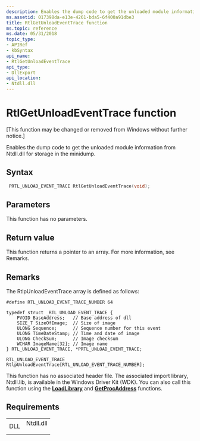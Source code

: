 ```yaml
---
description: Enables the dump code to get the unloaded module information from Ntdll.dll for storage in the minidump.
ms.assetid: 017398da-e13e-4261-bda5-6f400a91dbe3
title: RtlGetUnloadEventTrace function
ms.topic: reference
ms.date: 05/31/2018
topic_type: 
- APIRef
- kbSyntax
api_name: 
- RtlGetUnloadEventTrace
api_type: 
- DllExport
api_location: 
- Ntdll.dll
---
```


# RtlGetUnloadEventTrace function

\[This function may be changed or removed from Windows without further notice.\]

Enables the dump code to get the unloaded module information from Ntdll.dll for storage in the minidump.

## Syntax


```C++
 PRTL_UNLOAD_EVENT_TRACE RtlGetUnloadEventTrace(void);
```



## Parameters

This function has no parameters.

## Return value

This function returns a pointer to an array. For more information, see Remarks.

## Remarks

The RtlpUnloadEventTrace array is defined as follows:

``` syntax
#define RTL_UNLOAD_EVENT_TRACE_NUMBER 64

typedef struct _RTL_UNLOAD_EVENT_TRACE {
    PVOID BaseAddress;   // Base address of dll
    SIZE_T SizeOfImage;  // Size of image
    ULONG Sequence;      // Sequence number for this event
    ULONG TimeDateStamp; // Time and date of image
    ULONG CheckSum;      // Image checksum
    WCHAR ImageName[32]; // Image name
} RTL_UNLOAD_EVENT_TRACE, *PRTL_UNLOAD_EVENT_TRACE;

RTL_UNLOAD_EVENT_TRACE RtlpUnloadEventTrace[RTL_UNLOAD_EVENT_TRACE_NUMBER];
```

This function has no associated header file. The associated import library, Ntdll.lib, is available in the Windows Driver Kit (WDK). You can also call this function using the [**LoadLibrary**](/windows/win32/api/libloaderapi/nf-libloaderapi-loadlibrarya) and [**GetProcAddress**](/windows/win32/api/libloaderapi/nf-libloaderapi-getprocaddress) functions.

## Requirements



|                |                                                                                      |
|----------------|--------------------------------------------------------------------------------------|
| DLL<br/> | <dl> <dt>Ntdll.dll</dt> </dl> |



 

 

